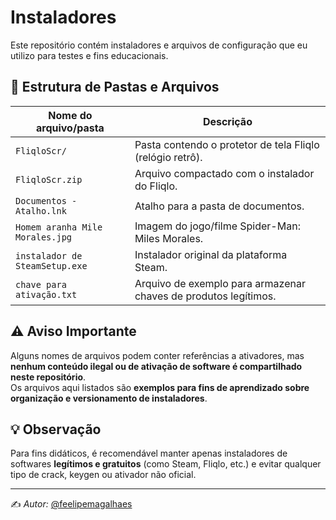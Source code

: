 # Instaladores

Este repositório contém instaladores e arquivos de configuração que eu utilizo para testes e fins educacionais.

## 📁 Estrutura de Pastas e Arquivos

| Nome do arquivo/pasta | Descrição |
|------------------------|-----------|
| `FliqloScr/` | Pasta contendo o protetor de tela Fliqlo (relógio retrô). |
| `FliqloScr.zip` | Arquivo compactado com o instalador do Fliqlo. |
| `Documentos - Atalho.lnk` | Atalho para a pasta de documentos. |
| `Homem aranha Mile Morales.jpg` | Imagem do jogo/filme Spider-Man: Miles Morales. |
| `instalador de SteamSetup.exe` | Instalador original da plataforma Steam. |
| `chave para ativação.txt` | Arquivo de exemplo para armazenar chaves de produtos legítimos. |

## ⚠️ Aviso Importante

Alguns nomes de arquivos podem conter referências a ativadores, mas **nenhum conteúdo ilegal ou de ativação de software é compartilhado neste repositório**.  
Os arquivos aqui listados são **exemplos para fins de aprendizado sobre organização e versionamento de instaladores**.

## 💡 Observação
Para fins didáticos, é recomendável manter apenas instaladores de softwares **legítimos e gratuitos** (como Steam, Fliqlo, etc.) e evitar qualquer tipo de crack, keygen ou ativador não oficial.

---

✍️ *Autor:* [@feelipemagalhaes](https://github.com/feelipemagalhaes)
